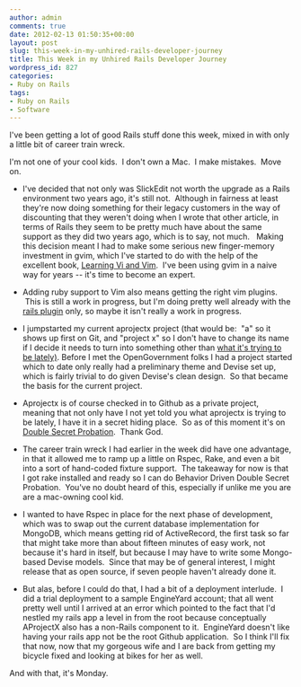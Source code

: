 ```yaml
---
author: admin
comments: true
date: 2012-02-13 01:50:35+00:00
layout: post
slug: this-week-in-my-unhired-rails-developer-journey
title: This Week in my Unhired Rails Developer Journey
wordpress_id: 827
categories:
- Ruby on Rails
tags:
- Ruby on Rails
- Software
---
```


I've been getting a lot of good Rails stuff done this week, mixed in with only a little bit of career train wreck.

I'm not one of your cool kids.  I don't own a Mac.  I make mistakes.  Move on.



	
  * I've decided that not only was SlickEdit not worth the upgrade as a Rails environment two years ago, it's still not.  Although in fairness at least they're now doing something for their legacy customers in the way of discounting that they weren't doing when I wrote that other article, in terms of Rails they seem to be pretty much have about the same support as they did two years ago, which is to say, not much.   Making this decision meant I had to make some serious new finger-memory investment in gvim, which I've started to do with the help of the excellent book, [Learning Vi and Vim](http://iccf-holland.org/click5.html).  I've been using gvim in a naive way for years -- it's time to become an expert.

	
  * Adding ruby support to Vim also means getting the right vim plugins.  This is still a work in progress, but I'm doing pretty well already with the [rails plugin](http://www.vim.org/scripts/script.php?script_id=1567) only, so maybe it isn't really a work in progress.

	
  * I jumpstarted my current aprojectx project (that would be:  "a" so it shows up first on Git, and "project x" so I don't have to change its name if I decide it needs to turn into something other than [what it's trying to be lately)](http://www.youtube.com/watch?v=8gFCW3PHBws). Before I met the OpenGovernment folks I had a project started which to date only really had a preliminary theme and Devise set up, which is fairly trivial to do given Devise's clean design.  So that became the basis for the current project.

	
  * Aprojectx is of course checked in to Github as a private project, meaning that not only have I not yet told you what aprojectx is trying to be lately, I have it in a secret hiding place.  So as of this moment it's on [Double Secret Probation](http://www.youtube.com/watch?v=Y0cF2piwjYQ).  Thank God.

	
  * The career train wreck I had earlier in the week did have one advantage, in that it allowed me to ramp up a little on Rspec, Rake, and even a bit into a sort of hand-coded fixture support.  The takeaway for now is that I got rake installed and ready so I can do Behavior Driven Double Secret Probation.  You've no doubt heard of this, especially if unlike me you are are a mac-owning cool kid.

	
  * I wanted to have Rspec in place for the next phase of development, which was to swap out the current database implementation for MongoDB, which means getting rid of ActiveRecord, the first task so far that might take more than about fifteen minutes of easy work, not because it's hard in itself, but because I may have to write some Mongo-based Devise models.  Since that may be of general interest, I might release that as open source, if seven people haven't already done it.

	
  * But alas, before I could do that, I had a bit of a deployment interlude.  I did a trial deployment to a sample EngineYard account; that all went pretty well until I arrived at an error which pointed to the fact that I'd nestled my rails app a level in from the root because conceptually AProjectX also has a non-Rails component to it.  EngineYard doesn't like having your rails app not be the root Github application.  So I think I'll fix that now, now that my gorgeous wife and I are back from getting my bicycle fixed and looking at bikes for her as well.


And with that, it's Monday.

